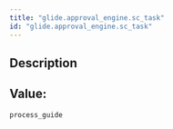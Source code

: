 ```yaml
---
title: "glide.approval_engine.sc_task"
id: "glide.approval_engine.sc_task"
---
```

## Description



## Value: 
```
process_guide
```